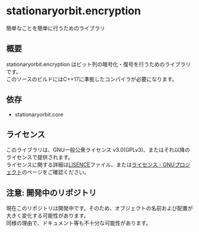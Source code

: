 # stationaryorbit.encryption

簡単なことを簡単に行うためのライブラリ

## 概要

stationaryorbit.encryption はビット列の暗号化・復号を行うためのライブラリです。  
このソースのビルドにはC++17に準拠したコンパイラが必要になります。  

## 依存

- stationaryorbit.core

## ライセンス

このライブラリは、GNU一般公衆ライセンス v3.0(GPLv3)、またはそれ以降のライセンスで提供されます。  
ライセンスに関する詳細は[LISENCE](./LICENSE)ファイル、または[ライセンス - GNUプロジェクト](http://www.gnu.org/licenses/)のページをご確認ください。  

## 注意: 開発中のリポジトリ

現在このリポジトリは開発中です。そのため、オブジェクトの名前および配置が大きく変化する可能性があります。  
同様の理由で、ドキュメント等も不十分な可能性があります。  

